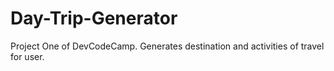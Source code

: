 # Day-Trip-Generator
Project One of DevCodeCamp. Generates destination and activities of travel for user. 


